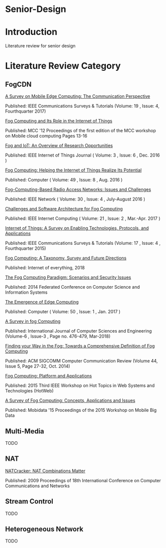 # Senior-Design
# Introduction

Literature review for senior design

# Literature Review Category

## FogCDN

[A Survey on Mobile Edge Computing: The Communication Perspective](https://github.com/ZexinLee/Senior-Design/blob/master/FogCDN/A%20Survey%20on%20Mobile%20Edge%20Computing%20The%20Communication%20Persepctive-annotated.pdf)

Published: IEEE Communications Surveys & Tutorials (Volume: 19 , Issue: 4, Fourthquarter 2017)

[Fog Computing and Its Role in the Internet of Things](https://github.com/ZexinLee/Senior-Design/blob/master/FogCDN/Bonomi%20et%20al.%20-%202012%20-%20Fog%20Computing%20and%20Its%20Role%20in%20the%20Internet%20of%20Things%20Characterization%20of%20Fog%20Computing-annotated.pdf)

Published: MCC '12 Proceedings of the first edition of the MCC workshop on Mobile cloud computing Pages 13-16

[Fog and IoT: An Overview of Research Opportunities](https://github.com/ZexinLee/Senior-Design/blob/master/FogCDN/Fog%20and%20IoT%20An%20Overview%20of%20Research%20Opportunities-annotated.pdf)

Published: IEEE Internet of Things Journal ( Volume: 3 , Issue: 6 , Dec. 2016 )

[Fog Computing: Helping the Internet of Things Realize Its Potential](https://github.com/ZexinLee/Senior-Design/blob/master/FogCDN/Fog%20Computing%20Helping%20the%20Internet%20of%20Things%20Realize%20Its%20Potential-annotated.pdf)

Published: Computer ( Volume: 49 , Issue: 8 , Aug. 2016 )

[Fog-Computing-Based Radio Access Networks: Issues and Challenges]()

Published: IEEE Network ( Volume: 30 , Issue: 4 , July-August 2016 )

[Challenges and Software Architecture for Fog Computing](https://github.com/ZexinLee/Senior-Design/blob/master/FogCDN/Hao%20et%20al.%20-%202017%20-%20Challenges%20and%20Software%20Architecture%20for%20Fog%20Computing-annotated.pdf)

Published: IEEE Internet Computing ( Volume: 21 , Issue: 2 , Mar.-Apr. 2017 )

[Internet of Things: A Survey on Enabling Technologies, Protocols, and Applications](https://github.com/ZexinLee/Senior-Design/blob/master/FogCDN/Internet%20of%20Things%20A%20Survey%20on%20Enabling%20Technologies%2C%20pProtocols%20and%20Applications-annotated.pdf)

Published: IEEE Communications Surveys & Tutorials (Volume: 17 , Issue: 4 , Fourthquarter 2015)

[Fog Computing: A Taxonomy, Survey and Future Directions](https://github.com/ZexinLee/Senior-Design/blob/master/FogCDN/Mahmud%2C%20Kotagiri%2C%20Buyya%20-%202018%20-%20Fog%20Computing%20A%20Taxonomy%2C%20Survey%20and%20Future%20Directions-annotated.pdf)

Published: Internet of everything, 2018

[The Fog Computing Paradigm: Scenarios and Security Issues](https://github.com/ZexinLee/Senior-Design/blob/master/FogCDN/Stojmenovic%20-%202014%20-%20The%20Fog%20Computing%20Paradigm%20Scenarios%20and%20Security%20Issues-annotated.pdf)

Published: 2014 Federated Conference on Computer Science and Information Systems

[The Emergence of Edge Computing](https://github.com/ZexinLee/Senior-Design/blob/master/FogCDN/The%20Emergence%20of%20Edge%20Computing-annotated.pdf)

Published: Computer ( Volume: 50 , Issue: 1 , Jan. 2017 )

[A Survey in fog Computing](https://github.com/ZexinLee/Senior-Design/blob/master/FogCDN/Tobochnik%20-%202012%20-%20Open%20access%20Open%20access-annotated.pdf)

Published: International Journal of Computer Sciences and Engineering (Volume-6 , Issue-3 , Page no. 476-479, Mar-2018)

[Finding your Way in the Fog: Towards a Comprehensive Definition of Fog Computing](https://github.com/ZexinLee/Senior-Design/blob/master/FogCDN/Vaquero%2C%20Rodero-merino%20-%202020%20-%20Finding%20your%20Way%20in%20the%20Fog%20Towards%20a%20Comprehensive%20Definition%20of%20Fog%20Computing-annotated.pdf)

Published: ACM SIGCOMM Computer Communication Review (Volume 44, Issue 5, Page 27-32, Oct. 2014)

[Fog Computing: Platform and Applications](https://github.com/ZexinLee/Senior-Design/blob/master/FogCDN/Yi%20et%20al.%20-%202015%20-%20Fog%20Computing%20Platform%20and%20Applications-annotated.pdf)

Published: 2015 Third IEEE Workshop on Hot Topics in Web Systems and Technologies (HotWeb)

[A Survey of Fog Computing: Concepts, Applications and Issues](https://github.com/ZexinLee/Senior-Design/blob/master/FogCDN/Yi%2C%20Li%2C%20Li%20-%202015%20-%20A%20Survey%20of%20Fog%20Computing%20Concepts%20%2C%20Applications%20and%20Issues-annotated.pdf)

Published: Mobidata '15 Proceedings of the 2015 Workshop on Mobile Big Data

## Multi-Media

TODO

## NAT

[NATCracker: NAT Combinations Matter](https://github.com/ZexinLee/Senior-Design/blob/master/NAT/NATCracker.pdf)

Published: 2009 Proceedings of 18th International Conference on Computer Communications and Networks

## Stream Control

TODO

## Heterogeneous Network

TODO